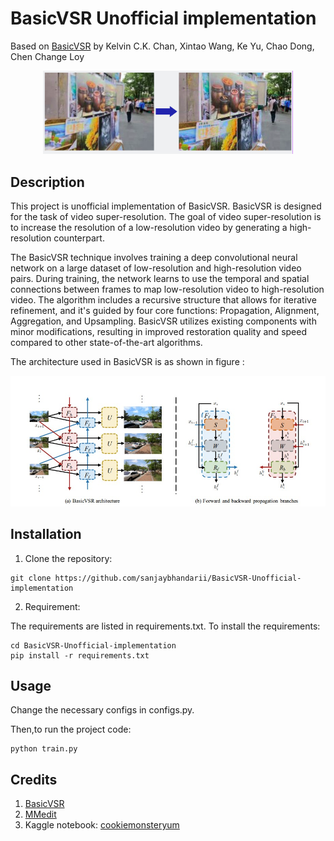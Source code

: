 # BasicVSR Unofficial implementation 
Based on [BasicVSR](https://arxiv.org/abs/2012.02181) by Kelvin C.K. Chan, Xintao Wang, Ke Yu, Chao Dong, Chen Change Loy


<p align="center"><img src="assets/image.png" width="400"/></p>


## Description


This project is unofficial implementation of BasicVSR. BasicVSR is designed for the task of video super-resolution. The goal of video super-resolution is to increase the resolution of a low-resolution video by generating a high-resolution counterpart. 

The BasicVSR technique involves training a deep convolutional neural network on a large dataset of low-resolution and high-resolution video pairs. During training, the network learns to use the temporal and spatial connections between frames to map low-resolution video to high-resolution video. The algorithm includes a recursive structure that allows for iterative refinement, and it's guided by four core functions: Propagation, Alignment, Aggregation, and Upsampling. BasicVSR utilizes existing components with minor modifications, resulting in improved restoration quality and speed compared to other state-of-the-art algorithms.

The architecture used in BasicVSR is as shown in figure :

<p align="center"><img src="assets/architecture.jpg" width="600"/></p>



## Installation


1. Clone the repository:

```shell
git clone https://github.com/sanjaybhandarii/BasicVSR-Unofficial-implementation
```
2. Requirement:

The requirements are listed in requirements.txt.
To install the requirements:

    cd BasicVSR-Unofficial-implementation
    pip install -r requirements.txt
    

## Usage

Change the necessary configs in configs.py.

Then,to run the project code:

    python train.py


## Credits

1. [BasicVSR](https://arxiv.org/abs/2012.02181)
2. [MMedit](https://github.com/open-mmlab/mmediting/blob/master/mmedit/models/backbones/sr_backbones/basicvsr_net.py)
3. Kaggle notebook: [cookiemonsteryum](https://www.kaggle.com/code/cookiemonsteryum/basicvsr)
